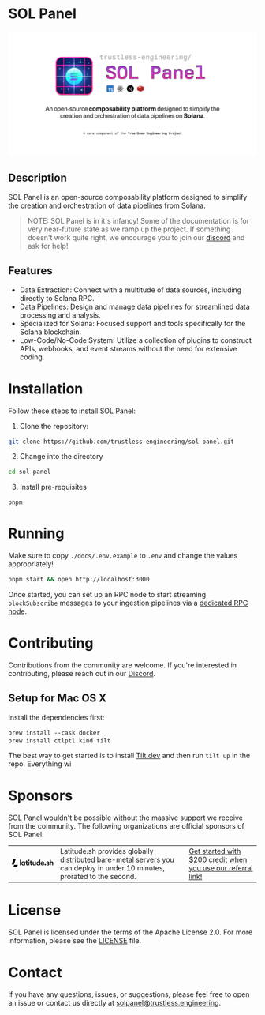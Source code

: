 # SOL Panel

 <picture>
  <img src="/docs/images/github.png">
</picture>

## Description

SOL Panel is an open-source composability platform designed to simplify the creation and orchestration of data pipelines from Solana.

> NOTE: SOL Panel is in it's infancy! Some of the documentation is for very near-future state as we ramp up the project. If something doesn't work quite right, we encourage you to join our [discord](https://discord.gg/xRRKucEMzz) and ask for help!

## Features

- Data Extraction: Connect with a multitude of data sources, including directly to Solana RPC.
- Data Pipelines: Design and manage data pipelines for streamlined data processing and analysis.
- Specialized for Solana: Focused support and tools specifically for the Solana blockchain.
- Low-Code/No-Code System: Utilize a collection of plugins to construct APIs, webhooks, and event streams without the need for extensive coding.

# Installation

Follow these steps to install SOL Panel:

1. Clone the repository:

```bash
git clone https://github.com/trustless-engineering/sol-panel.git
```

2. Change into the directory

```bash
cd sol-panel
```

3. Install pre-requisites

```
pnpm
```

# Running

Make sure to copy `./docs/.env.example` to `.env` and change the values appropriately!

```bash
pnpm start && open http://localhost:3000
```

Once started, you can set up an RPC node to start streaming `blockSubscribe` messages to your ingestion pipelines via a [dedicated RPC node](https://github.com/trustless-engineering/sol-panel/wiki/Setup-Dedicated-Solana-RPC-Node-as-Data-Source).

# Contributing

Contributions from the community are welcome. If you're interested in contributing, please reach out in our [Discord](https://discord.gg/xRRKucEMzz).

## Setup for Mac OS X

Install the dependencies first:

```
brew install --cask docker
brew install ctlptl kind tilt
```

The best way to get started is to install [Tilt.dev](https://docs.tilt.dev/install.html) and then run `tilt up` in the repo. Everything wi

# Sponsors

SOL Panel wouldn't be possible without the massive support we receive from the community. The following organizations are official sponsors of SOL Panel:

<table>
  <tr>
    <td>
      <center>
         <a href="https://www.latitude.sh">
            <picture>
              <source media="(prefers-color-scheme: dark)" srcset="/docs/sponsors/latitudesh-logotype-light.svg">
              <img src="/docs/sponsors/latitudesh-logotype-dark.svg" width="350">
            </picture>
         </a>
      </center>
    </td>
    <td>Latitude.sh provides globally distributed bare-metal servers you can deploy in under 10 minutes, prorated to the second.</td>
    <td><a href="https://www.latitude.sh/r/F221607B">Get started with $200 credit when you use our referral link!</a></td>
  </tr>
</table>

# License

SOL Panel is licensed under the terms of the Apache License 2.0. For more information, please see the [LICENSE](LICENSE) file.

# Contact

If you have any questions, issues, or suggestions, please feel free to open an issue or contact us directly at [solpanel@trustless.engineering](mailto:solpanel@trustless.engineering).
